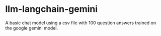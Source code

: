 # llm-langchain-gemini
 A basic chat model using a csv file with 100 question answers trained on the google gemini model. 
